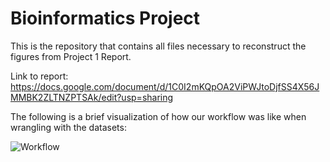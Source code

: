 # Bioinformatics Project

This is the repository that contains all files necessary to reconstruct the figures from Project 1 Report. <br />

Link to report: https://docs.google.com/document/d/1C0I2mKQpOA2ViPWJtoDjfSS4X56JMMBK2ZLTNZPTSAk/edit?usp=sharing

The following is a brief visualization of how our workflow was like when wrangling with the datasets:

![Workflow](https://github.com/user-attachments/assets/f30fbc3d-e5e2-4e1e-be7b-ee7e4cd6786c)
